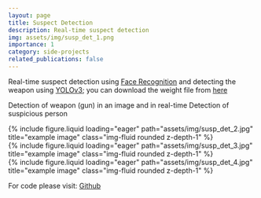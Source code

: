 ```yaml
---
layout: page
title: Suspect Detection
description: Real-time suspect detection
img: assets/img/susp_det_1.png
importance: 1
category: side-projects
related_publications: false
---
```


<!-- Weapon detection -->

Real-time suspect detection using [Face Recognition](https://github.com/ageitgey/face_recognition) and detecting the weapon using [YOLOv3](https://pjreddie.com/darknet/yolo/); you can download the weight file from [here](https://drive.google.com/file/d/1442BIaaBQX_08igaf0oewOPC3NHwsvfk/view?usp=sharing)

Detection of weapon (gun) in an image and in real-time
Detection of suspicious person

<div class="row">
    <div class="col-sm mt-3 mt-md-0">
        {% include figure.liquid loading="eager" path="assets/img/susp_det_2.jpg" title="example image" class="img-fluid rounded z-depth-1" %}
    </div>
    <div class="col-sm mt-3 mt-md-0">
        {% include figure.liquid loading="eager" path="assets/img/susp_det_3.jpg" title="example image" class="img-fluid rounded z-depth-1" %}
    </div>
    <div class="col-sm mt-3 mt-md-0">
        {% include figure.liquid loading="eager" path="assets/img/susp_det_4.jpg" title="example image" class="img-fluid rounded z-depth-1" %}
    </div>
</div>

For code please visit: [Github](https://github.com/osamazeeshan/Suspect-Detection/tree/main)
